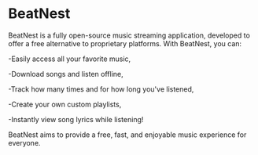 # BeatNest
BeatNest is a fully open-source music streaming application, developed to offer a free alternative to proprietary platforms.
With BeatNest, you can:

  -Easily access all your favorite music,

  -Download songs and listen offline,

  -Track how many times and for how long you've listened,

  -Create your own custom playlists,

  -Instantly view song lyrics while listening!

BeatNest aims to provide a free, fast, and enjoyable music experience for everyone.
